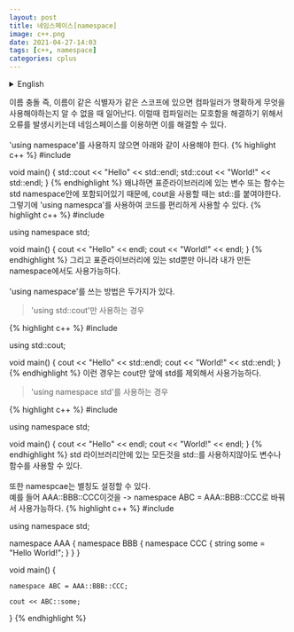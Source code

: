 ```yaml
---
layout: post
title: 네임스페이스[namespace]
image: c++.png
date: 2021-04-27-14:03
tags: [c++, namespace]
categories: cplus
---
```


<details>
<summary>English</summary>
<div markdown="1">
Name collisions, i.e. when identifiers with the same name are in the same scope, occur when the compiler cannot clearly know what to use. In this case, Compiral generates an error to resolve the ambiguity, and this can be resolved by using namespaces.<br>
<br>
If you do not use 'using namespace', you should use it as follows.
{% highlight c++ %}
#include <iostream>

void main() {
	std::cout << "Hello" << std::endl;
	std::cout << "World!" << std::endl;
}
{% endhighlight %}
Because variables or functions in the standard library are included in the std namespace, you must add std:: when using cout. Therefore, you can conveniently use the code by using'using namespace'.
{% highlight c++ %}
#include <iostream>

using namespace std;

void main() {
	cout << "Hello" << endl;
	cout << "World!" << endl;
}
{% endhighlight %}
And it can be used not only in std in the standard library, but also in your namespace.<br>
<br>
There are two ways to use'using namespace'.<br>
<Blockquote>When using only'using std::cout'</Blockquote>
{% highlight c++ %}
#include <iostream>

using std::cout;

void main() {
	cout << "Hello" << std::endl;
	cout << "World!" << std::endl;
}
{% endhighlight %}
In this case, only cout can be used by excluding std before it.<br>
<Blockquote>When using'using namespace std'</Blockquote>
{% highlight c++ %}
#include <iostream>

using namespace std;

void main() {
	cout << "Hello" << endl;
	cout << "World!" << endl;
}
{% endhighlight %}
In addition, namespcae can also be aliased.<br>
For example, AAA::BBB::CCC can be used by replacing this -> namespace ABC = AAA::BBB::CCC.
{% highlight c++ %}
#include <iostream>

using namespace std;


namespace AAA {
	namespace BBB {
		namespace CCC {
			string some = "Hello World!";
		}
	}
}

void main() {

	namespace ABC = AAA::BBB::CCC;

	cout << ABC::some;
}
{% endhighlight %}


---------------------------------------------------------------------------------------------------


</div>
</details>

 이름 충돌 즉, 이름이 같은 식별자가 같은 스코프에 있으면 컴파일러가 명확하게 무엇을 사용해야하는지 알 수 없을 때 일어난다. 이럴때 컴파일러는 모호함을 해결하기 위해서 오류를 발생시키는데 네임스페이스를 이용하면 이를 해결할 수 있다.<br>
<br>
'using namespace'를 사용하지 않으면 아래와 같이 사용해야 한다.
{% highlight c++ %}
#include <iostream>

void main() {
	std::cout << "Hello" << std::endl;
	std::cout << "World!" << std::endl;
}
{% endhighlight %}
왜냐하면 표준라이브러리에 있는 변수 또는 함수는 std namespace안에 포함되어있기 때문에, cout을 사용할 때는 std::를 붙여야한다. 그렇기에 'using namespca'를 사용하여 코드를 편리하게 사용할 수 있다.
{% highlight c++ %}
#include <iostream>

using namespace std;

void main() {
	cout << "Hello" << endl;
	cout << "World!" << endl;
}
{% endhighlight %}
그리고 표준라이브러리에 있는 std뿐만 아니라 내가 만든 namespace에서도 사용가능하다.<br>
<br>
'using namespace'를 쓰는 방법은 두가지가 있다.<br>
<Blockquote>'using std::cout'만 사용하는 경우</Blockquote>
{% highlight c++ %}
#include <iostream>

using std::cout;

void main() {
	cout << "Hello" << std::endl;
	cout << "World!" << std::endl;
}
{% endhighlight %}
이런 경우는 cout만 앞에 std를 제외해서 사용가능하다.<br>
<Blockquote>'using namespace std'를 사용하는 경우</Blockquote>
{% highlight c++ %}
#include <iostream>

using namespace std;

void main() {
	cout << "Hello" << endl;
	cout << "World!" << endl;
}
{% endhighlight %}
std 라이브러리안에 있는 모든것을 std::를 사용하지않아도 변수나 함수를 사용할 수 있다.<br>
<br>
또한 namespcae는 별칭도 설정할 수 있다.<br>
예를 들어 AAA::BBB::CCC이것을 -> namespace ABC = AAA::BBB::CCC로 바꿔서 사용가능하다.
{% highlight c++ %}
#include <iostream>

using namespace std;


namespace AAA {
	namespace BBB {
		namespace CCC {
			string some = "Hello World!";
		}
	}
}

void main() {

	namespace ABC = AAA::BBB::CCC;

	cout << ABC::some;
}
{% endhighlight %}
